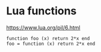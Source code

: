 # Lua functions

https://www.lua.org/pil/6.html

    function foo (x) return 2*x end
    foo = function (x) return 2*x end
